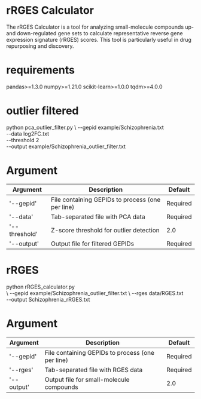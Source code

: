 # rRGES Calculator
The rRGES Calculator is a tool for analyzing small-molecule compounds up- and down-regulated gene sets to calculate representative reverse gene expression signature (rRGES) scores. This tool is particularly useful in drug repurposing and discovery.

# requirements
pandas>=1.3.0
numpy>=1.21.0
scikit-learn>=1.0.0
tqdm>=4.0.0

# outlier filtered
python pca_outlier_filter.py \ 
    --gepid example/Schizophrenia.txt \
    --data log2FC.txt \
    --threshold 2 \
    --output example/Schizophrenia_outlier_filter.txt
  
# Argument
| Argument      | Description                                      | Default |
|---------------|--------------------------------------------------|---------|
| '--gepid'     | File containing GEPIDs to process (one per line) | Required|
| '--data'      | Tab-separated file with PCA data                 | Required|
| '--threshold' | Z-score threshold for outlier detection          | 2.0     |
| '--output'    | Output file for filtered GEPIDs                  | Required|



# rRGES
python rRGES_calculator.py \
\    --gepid example/Schizophrenia_outlier_filter.txt \\
    --rges  data/RGES.txt\
    --output Schizophrenia_rRGES.txt
    
# Argument
| Argument      | Description                                      | Default |
|---------------|--------------------------------------------------|---------|
| '--gepid'     | File containing GEPIDs to process (one per line) | Required|
| '--rges'      | Tab-separated file with RGES data                | Required|
| '--output'    | Output file for small-molecule compounds         | 2.0     |





